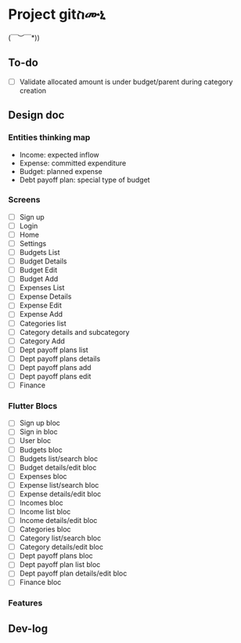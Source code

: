 # Project gitስሙኒ

\(￣︶￣*\))

## To-do

- [ ] Validate allocated amount is under budget/parent during category creation

## Design doc

### Entities thinking map

- Income: expected inflow
- Expense: committed expenditure 
- Budget: planned expense
- Debt payoff plan: special type of budget

### Screens

- [ ] Sign up
- [ ] Login
- [ ] Home
- [ ] Settings
- [ ] Budgets List
- [ ] Budget Details
- [ ] Budget Edit
- [ ] Budget Add
- [ ] Expenses List
- [ ] Expense Details
- [ ] Expense Edit 
- [ ] Expense Add
- [ ] Categories list
- [ ] Category details and subcategory
- [ ] Category Add
- [ ] Dept payoff plans list
- [ ] Dept payoff plans details
- [ ] Dept payoff plans add 
- [ ] Dept payoff plans edit
- [ ] Finance 

### Flutter Blocs

- [ ] Sign up bloc
- [ ] Sign in bloc
- [ ] User bloc
- [ ] Budgets bloc
- [ ] Budgets list/search bloc
- [ ] Budget details/edit bloc
- [ ] Expenses bloc
- [ ] Expense list/search bloc
- [ ] Expense details/edit bloc
- [ ] Incomes bloc
- [ ] Income list bloc
- [ ] Income details/edit bloc
- [ ] Categories bloc
- [ ] Category list/search bloc
- [ ] Category details/edit bloc
- [ ] Dept payoff plans bloc
- [ ] Dept payoff plan list bloc
- [ ] Dept payoff plan details/edit bloc
- [ ] Finance bloc

### Features


## Dev-log 


